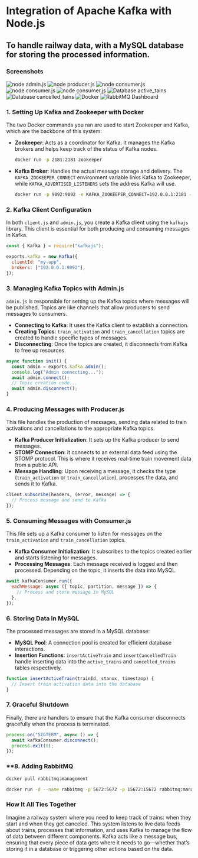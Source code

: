 # Integration of Apache Kafka with Node.js 
## To handle railway data, with a MySQL database for storing the processed information.

### Screenshots

![node admin.js](screenshots/adminjs.png)
![node producer.js](screenshots/producerjs.png)
![node consumer.js](screenshots/consumerjs-1.png)
![node consumer.js](screenshots/consumerjs-2.png)
![node consumer.js](screenshots/consumerjs-3.png)
![Database active_tains](screenshots/database-1.png)
![Database cancelled_tains](screenshots/database-2.png)
![Docker](screenshots/docker.png)
![RabbitMQ Dashboard](screenshots/rabbitmq.png)


### **1. Setting Up Kafka and Zookeeper with Docker**
The two Docker commands you ran are used to start Zookeeper and Kafka, which are the backbone of this system:

- **Zookeeper**: Acts as a coordinator for Kafka. It manages the Kafka brokers and helps keep track of the status of Kafka nodes.
  
  ```bash
  docker run -p 2181:2181 zookeeper
  ```

- **Kafka Broker**: Handles the actual message storage and delivery. The `KAFKA_ZOOKEEPER_CONNECT` environment variable links Kafka to Zookeeper, while `KAFKA_ADVERTISED_LISTENERS` sets the address Kafka will use.

  ```bash
  docker run -p 9092:9092 -e KAFKA_ZOOKEEPER_CONNECT=192.0.0.1:2181 -e KAFKA_ADVERTISED_LISTENERS=PLAINTEXT://192.0.0.1:9092 -e KAFKA_OFFSETS_TOPIC_REPLICATION_FACTOR=1 confluentinc/cp-kafka
  ```

### **2. Kafka Client Configuration**
In both `client.js` and `admin.js`, you create a Kafka client using the `kafkajs` library. This client is essential for both producing and consuming messages in Kafka.

```javascript
const { Kafka } = require("kafkajs");

exports.kafka = new Kafka({
  clientId: "my-app",
  brokers: ["192.0.0.1:9092"],
});
```

### **3. Managing Kafka Topics with Admin.js**
`admin.js` is responsible for setting up the Kafka topics where messages will be published. Topics are like channels that allow producers to send messages to consumers.

- **Connecting to Kafka**: It uses the Kafka client to establish a connection.
- **Creating Topics**: `train_activation` and `train_cancellation` topics are created to handle specific types of messages.
- **Disconnecting**: Once the topics are created, it disconnects from Kafka to free up resources.

```javascript
async function init() {
  const admin = exports.kafka.admin();
  console.log("Admin connecting...");
  await admin.connect();
  // Topic creation code...
  await admin.disconnect();
}
```

### **4. Producing Messages with Producer.js**
This file handles the production of messages, sending data related to train activations and cancellations to the appropriate Kafka topics.

- **Kafka Producer Initialization**: It sets up the Kafka producer to send messages.
- **STOMP Connection**: It connects to an external data feed using the STOMP protocol. This is where it receives real-time train movement data from a public API.
- **Message Handling**: Upon receiving a message, it checks the type (`train_activation` or `train_cancellation`), processes the data, and sends it to Kafka.

```javascript
client.subscribe(headers, (error, message) => {
  // Process message and send to Kafka
});
```

### **5. Consuming Messages with Consumer.js**
This file sets up a Kafka consumer to listen for messages on the `train_activation` and `train_cancellation` topics.

- **Kafka Consumer Initialization**: It subscribes to the topics created earlier and starts listening for messages.
- **Processing Messages**: Each message received is logged and then processed. Depending on the topic, it inserts the data into MySQL.

```javascript
await kafkaConsumer.run({
  eachMessage: async ({ topic, partition, message }) => {
    // Process and store message in MySQL
  },
});
```

### **6. Storing Data in MySQL**
The processed messages are stored in a MySQL database:

- **MySQL Pool**: A connection pool is created for efficient database interactions.
- **Insertion Functions**: `insertActiveTrain` and `insertCancelledTrain` handle inserting data into the `active_trains` and `cancelled_trains` tables respectively.

```javascript
function insertActiveTrain(trainId, stanox, timestamp) {
  // Insert train activation data into the database
}
```

### **7. Graceful Shutdown**
Finally, there are handlers to ensure that the Kafka consumer disconnects gracefully when the process is terminated.

```javascript
process.on("SIGTERM", async () => {
  await kafkaConsumer.disconnect();
  process.exit(0);
});
```

### **8. Adding RabbitMQ

  ```bash
  docker pull rabbitmq:management
  ```

  ```bash
  docker run -d --name rabbitmq -p 5672:5672 -p 15672:15672 rabbitmq:management
  ```

### **How It All Ties Together**
Imagine a railway system where you need to keep track of trains: when they start and when they get canceled. This system listens to live data feeds about trains, processes that information, and uses Kafka to manage the flow of data between different components. Kafka acts like a message bus, ensuring that every piece of data gets where it needs to go—whether that’s storing it in a database or triggering other actions based on the data.